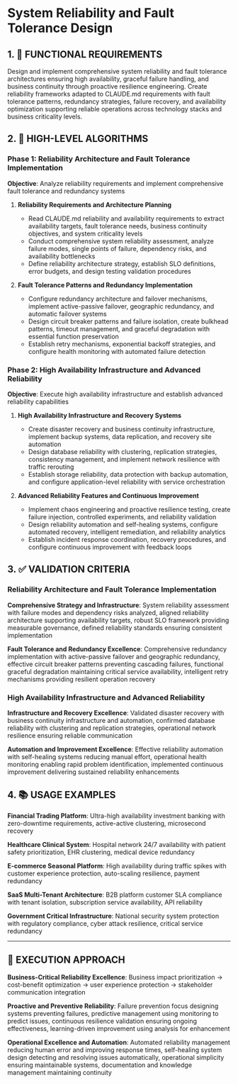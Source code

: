 # System Reliability and Fault Tolerance Design

## 1. 🎯 FUNCTIONAL REQUIREMENTS

Design and implement comprehensive system reliability and fault tolerance architectures ensuring high availability, graceful failure handling, and business continuity through proactive resilience engineering. Create reliability frameworks adapted to CLAUDE.md requirements with fault tolerance patterns, redundancy strategies, failure recovery, and availability optimization supporting reliable operations across technology stacks and business criticality levels.

## 2. 🔄 HIGH-LEVEL ALGORITHMS

### Phase 1: Reliability Architecture and Fault Tolerance Implementation
**Objective**: Analyze reliability requirements and implement comprehensive fault tolerance and redundancy systems

1. **Reliability Requirements and Architecture Planning**
   - Read CLAUDE.md reliability and availability requirements to extract availability targets, fault tolerance needs, business continuity objectives, and system criticality levels
   - Conduct comprehensive system reliability assessment, analyze failure modes, single points of failure, dependency risks, and availability bottlenecks
   - Define reliability architecture strategy, establish SLO definitions, error budgets, and design testing validation procedures

2. **Fault Tolerance Patterns and Redundancy Implementation**
   - Configure redundancy architecture and failover mechanisms, implement active-passive failover, geographic redundancy, and automatic failover systems
   - Design circuit breaker patterns and failure isolation, create bulkhead patterns, timeout management, and graceful degradation with essential function preservation
   - Establish retry mechanisms, exponential backoff strategies, and configure health monitoring with automated failure detection

### Phase 2: High Availability Infrastructure and Advanced Reliability
**Objective**: Execute high availability infrastructure and establish advanced reliability capabilities

1. **High Availability Infrastructure and Recovery Systems**
   - Create disaster recovery and business continuity infrastructure, implement backup systems, data replication, and recovery site automation
   - Design database reliability with clustering, replication strategies, consistency management, and implement network resilience with traffic rerouting
   - Establish storage reliability, data protection with backup automation, and configure application-level reliability with service orchestration

2. **Advanced Reliability Features and Continuous Improvement**
   - Implement chaos engineering and proactive resilience testing, create failure injection, controlled experiments, and reliability validation
   - Design reliability automation and self-healing systems, configure automated recovery, intelligent remediation, and reliability analytics
   - Establish incident response coordination, recovery procedures, and configure continuous improvement with feedback loops

## 3. ✅ VALIDATION CRITERIA

### Reliability Architecture and Fault Tolerance Implementation
**Comprehensive Strategy and Infrastructure**: System reliability assessment with failure modes and dependency risks analyzed, aligned reliability architecture supporting availability targets, robust SLO framework providing measurable governance, defined reliability standards ensuring consistent implementation

**Fault Tolerance and Redundancy Excellence**: Comprehensive redundancy implementation with active-passive failover and geographic redundancy, effective circuit breaker patterns preventing cascading failures, functional graceful degradation maintaining critical service availability, intelligent retry mechanisms providing resilient operation recovery

### High Availability Infrastructure and Advanced Reliability
**Infrastructure and Recovery Excellence**: Validated disaster recovery with business continuity infrastructure and automation, confirmed database reliability with clustering and replication strategies, operational network resilience ensuring reliable communication

**Automation and Improvement Excellence**: Effective reliability automation with self-healing systems reducing manual effort, operational health monitoring enabling rapid problem identification, implemented continuous improvement delivering sustained reliability enhancements

## 4. 📚 USAGE EXAMPLES

**Financial Trading Platform**: Ultra-high availability investment banking with zero-downtime requirements, active-active clustering, microsecond recovery

**Healthcare Clinical System**: Hospital network 24/7 availability with patient safety prioritization, EHR clustering, medical device redundancy

**E-commerce Seasonal Platform**: High availability during traffic spikes with customer experience protection, auto-scaling resilience, payment redundancy

**SaaS Multi-Tenant Architecture**: B2B platform customer SLA compliance with tenant isolation, subscription service availability, API reliability

**Government Critical Infrastructure**: National security system protection with regulatory compliance, cyber attack resilience, critical service redundancy

---

## 🎯 EXECUTION APPROACH

**Business-Critical Reliability Excellence**: Business impact prioritization → cost-benefit optimization → user experience protection → stakeholder communication integration

**Proactive and Preventive Reliability**: Failure prevention focus designing systems preventing failures, predictive management using monitoring to predict issues, continuous resilience validation ensuring ongoing effectiveness, learning-driven improvement using analysis for enhancement

**Operational Excellence and Automation**: Automated reliability management reducing human error and improving response times, self-healing system design detecting and resolving issues automatically, operational simplicity ensuring maintainable systems, documentation and knowledge management maintaining continuity